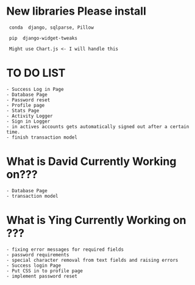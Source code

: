 # New libraries  Please install
```
 conda  django, sqlparse, Pillow

 pip  django-widget-tweaks

 Might use Chart.js <- I will handle this

```

# TO DO LIST
```
- Success Log in Page
- Database Page
- Password reset
- Profile page
- Stats Page
- Activity Logger
- Sign in Logger
- in actives accounts gets automatically signed out after a certain time.
- finish transaction model
```



# What is David Currently Working on???
```
- Database Page
- transaction model
```

# What is Ying Currently Working on ???
```
- fixing error messages for required fields
- password requirements
- special character removal from text fields and raising errors
- Success login Page
- Put CSS in to profile page
- implement password reset
```
